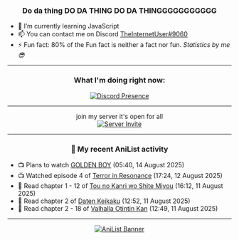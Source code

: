 <div align="center">

### Do da thing DO DA THING DO DA THINGGGGGGGGGGG
</div>

- 🌱 I’m currently learning JavaScript
- 📫 You can contact me on Discord [TheInternetUser#9060](https://discord.com/users/534117072796385300)
- ⚡ Fun fact: 80% of the Fun fact is neither a fact nor fun. _Statistics by me 😎_
<hr>

<div align="center">

### What I'm doing right now:
[![Discord Presence](https://lanyard.cnrad.dev/api/534117072796385300)](https://discord.com/users/534117072796385300)
<hr>

join my server it's open for all <br>
[![Server Invite](https://invidget.switchblade.xyz/bfYgVHxrSs)](https://discord.gg/bfYgVHxrSs)

<hr>
  
### 🌸 My recent AniList activity

</div>

<!-- ANILIST_ACTIVITY:start -->

-   📺 Plans to watch [GOLDEN BOY](https://anilist.co/anime/268) (05:40, 14 August 2025)
-   📺 Watched episode 4 of [Terror in Resonance](https://anilist.co/anime/20661) (17:24, 12 August 2025)
-   📖 Read chapter 1 - 12 of [Tou no Kanri wo Shite Miyou](https://anilist.co/manga/103736) (16:12, 11 August 2025)
-   📖 Read chapter 2 of [Daten Keikaku](https://anilist.co/manga/155557) (12:52, 11 August 2025)
-   📖 Read chapter 2 - 18 of [Valhalla Otintin Kan](https://anilist.co/manga/123003) (12:49, 11 August 2025)

<!-- ANILIST_ACTIVITY:end -->
<hr>

<div align="center">

[![AniList Banner](https://img.anili.st/User/929966)](https://anilist.co/user/TheInternetUser)

<!-- ![Profile views](https://gpvc.arturio.dev/TheInternetUse7) Since 2023-01-09 -->
<br>


</div>
